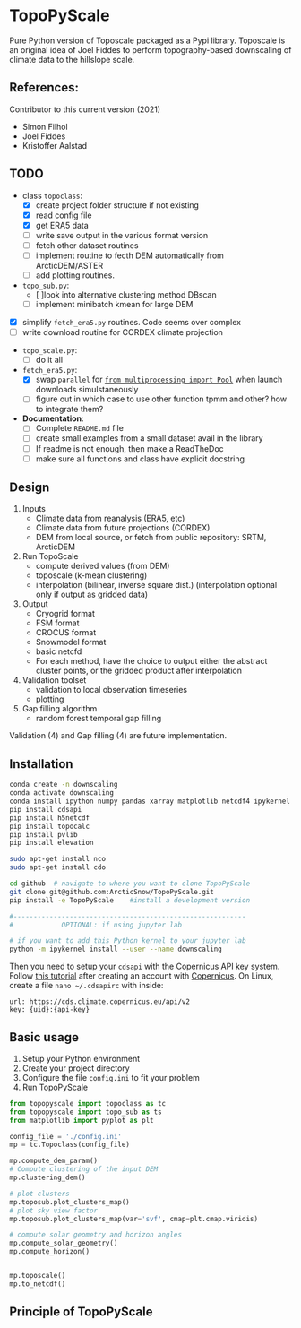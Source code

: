 # TopoPyScale
Pure Python version of Toposcale packaged as a Pypi library. Toposcale is an original idea of Joel Fiddes to perform topography-based downscaling of climate data to the hillslope scale.

**References:**
- 

Contributor to this current version (2021)
- Simon Filhol
- Joel Fiddes
- Kristoffer Aalstad

## TODO

- class `topoclass`:
    - [x] create project folder structure if not existing
    - [x] read config file
    - [x] get ERA5 data
    - [ ] write save output in the various format version
    - [ ] fetch other dataset routines
    - [ ] implement routine to fecth DEM automatically from ArcticDEM/ASTER
    - [ ] add plotting routines.
- `topo_sub.py`:
  - [ ]look into alternative clustering method DBscan
  - [ ] implement minibatch kmean for large DEM
- [x] simplify `fetch_era5.py` routines. Code seems over complex
- [ ] write download routine for CORDEX climate projection
- `topo_scale.py`:
  - [ ] do it all
- `fetch_era5.py`:
  - [x] swap `parallel` for [`from multiprocessing import Pool`](https://docs.python.org/3/library/multiprocessing.html)  when launch downloads simulstaneously
  - [ ] figure out in which case to use other function tpmm and other? how to integrate them?   

- **Documentation**:
  - [ ] Complete `README.md` file
  - [ ] create small examples from a small dataset avail in the library
  - [ ] If readme is not enough, then make a ReadTheDoc 
  - [ ] make sure all functions and class have explicit docstring

## Design

1. Inputs
    - Climate data from reanalysis (ERA5, etc)
    - Climate data from future projections (CORDEX)
    - DEM from local source, or fetch from public repository: SRTM, ArcticDEM
2. Run TopoScale
    - compute derived values (from DEM)
    - toposcale (k-mean clustering)
    - interpolation (bilinear, inverse square dist.) (interpolation optional only if output as gridded data)
3. Output
    - Cryogrid format
    - FSM format
    - CROCUS format
    - Snowmodel format
    - basic netcfd
    - For each method, have the choice to output either the abstract cluster points, or the gridded product after interpolation
4. Validation toolset
    - validation to local observation timeseries
    - plotting
5. Gap filling algorithm
    - random forest temporal gap filling

Validation (4) and Gap filling (4) are future implementation.

## Installation

```bash
conda create -n downscaling
conda activate downscaling
conda install ipython numpy pandas xarray matplotlib netcdf4 ipykernel scikit-learn rasterio gdal
pip install cdsapi
pip install h5netcdf
pip install topocalc
pip install pvlib
pip install elevation

sudo apt-get install nco
sudo apt-get install cdo

cd github  # navigate to where you want to clone TopoPyScale
git clone git@github.com:ArcticSnow/TopoPyScale.git
pip install -e TopoPyScale    #install a development version

#----------------------------------------------------------
#            OPTIONAL: if using jupyter lab

# if you want to add this Python kernel to your jupyter lab
python -m ipykernel install --user --name downscaling
```

Then you need to setup your `cdsapi` with the Copernicus API key system. Follow [this tutorial](https://cds.climate.copernicus.eu/api-how-to#install-the-cds-api-key) after creating an account with [Copernicus](https://cds.climate.copernicus.eu/). On Linux, create a file `nano ~/.cdsapirc` with inside:

```
url: https://cds.climate.copernicus.eu/api/v2
key: {uid}:{api-key}
```

## Basic usage

1. Setup your Python environment
2. Create your project directory
3. Configure the file `config.ini` to fit your problem
4. Run TopoPyScale

```python
from topopyscale import topoclass as tc
from topopyscale import topo_sub as ts
from matplotlib import pyplot as plt

config_file = './config.ini'
mp = tc.Topoclass(config_file)

mp.compute_dem_param()
# Compute clustering of the input DEM
mp.clustering_dem()

# plot clusters
mp.toposub.plot_clusters_map()
# plot sky view factor
mp.toposub.plot_clusters_map(var='svf', cmap=plt.cmap.viridis)

# compute solar geometry and horizon angles
mp.compute_solar_geometry()
mp.compute_horizon()


mp.toposcale()
mp.to_netcdf()
```

## Principle of TopoPyScale
